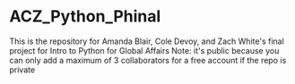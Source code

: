 # ACZ_Python_Phinal
This is the repository for Amanda Blair, Cole Devoy, and Zach White's final project for Intro to Python for Global Affairs
Note: it's public because you can only add a maximum of 3 collaborators for a free account if the repo is private

